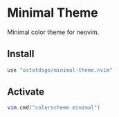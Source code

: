 # Minimal Theme

Minimal color theme for neovim.

## Install

```lua
use "ostatdsgo/minimal-theme.nvim"
```

## Activate

```lua
vim.cmd("colorscheme minimal")
```

